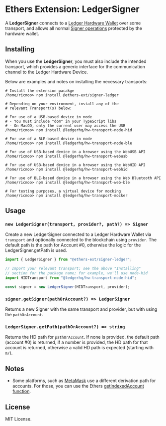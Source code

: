 Ethers Extension: LedgerSigner
==============================

A **LedgerSigner** connects to a [Ledger Hardware Wallet](https://www.ledger.com)
over some transport, and allows all normal [Signer operations](https://docs.ethers.org/v6/api/providers/#Signer)
protected by the hardware wallet.


Installing
----------

When you use the **LedgerSigner**, you must also include the intended
transport, which provides a generic interface for the communication
channel to the Ledger Hardware Device.

Below are examples and notes on installing the necessary transports:

```shell
# Install the extension pacakge
/home/ricmoo> npm install @ethers-ext/signer-ledger

# Depending on your environment, install any of the
# relevant Transport(s) below:

# For use of a USB-based device in node
# - You must include "dom" in your TypeScript libs
# - On MacOD, only the current user may access the USB
/home/ricmoo> npm install @ledgerhq/hw-transport-node-hid

# For use of a BLE-based device in node
/home/ricmoo> npm install @ledgerhq/hw-transport-node-ble

# For use of USB-based device in a browser using the WebUSB API
/home/ricmoo> npm install @ledgerhq/hw-transport-webusb

# For use of USB-based device in a browser using the WebHID API
/home/ricmoo> npm install @ledgerhq/hw-transport-webhid

# For use of BLE-based device in a browser using the Web Bluetooth API
/home/ricmoo> npm install @ledgerhq/hw-transport-web-ble

# For testing purposes, a virtual device for mocking
/home/ricmoo> npm install @ledgerhq/hw-transport-mocker
```


Usage
-----

### `new LedgerSigner(transport, provider?, path?) => Signer`

Create a new LedgerSigner connected to a Ledger Hardware Wallet
via `transport` and optionally connected to the blockchain using
`provider`. The default path is the path for Account #0, otherwise
the logic for the LedgerSigner.getPath is used.

```javascript
import { LedgerSigner } from "@ethers-ext/signer-ledger";

// Import your relevant transport; see the above "Installing"
// section for the package name; for example, we'll use node-hid
import HIDTransport from "@ledgerhq/hw-transport-node-hid";

const signer = new LedgerSigner(HIDTransport, provider);
```

### `signer.getSigner(pathOrAccount?) => LedgerSigner`

Returns a new Signer with the same transport and provider, but
with using the `pathOrAccount`.

### `LedgerSigner.getPath(pathOrAccount?) => string`

Returns the HD path for `pathOrAccount`. If none is provided, the
default path (account #0) is returned, if a number is provided,
the HD path for that account is returned, otherwise a valid HD path
is expected (starting with `m/`).


Notes
-----

- Some platforms, such as [MetaMask](https://metamask.io) use a different derivation path for accounts. For those, you can use the Ethers [getIndexedAccount function](https://docs.ethers.org/v6/api/wallet/#getIndexedAccountPath).


License
-------

MIT License.
